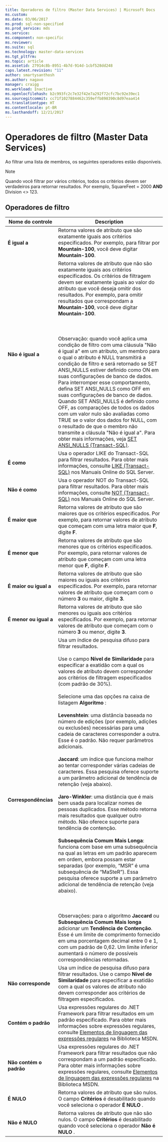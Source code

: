 ```yaml
---
title: Operadores de filtro (Master Data Services) | Microsoft Docs
ms.custom: 
ms.date: 03/06/2017
ms.prod: sql-non-specified
ms.prod_service: mds
ms.service: 
ms.component: non-specific
ms.reviewer: 
ms.suite: sql
ms.technology: master-data-services
ms.tgt_pltfrm: 
ms.topic: article
ms.assetid: 27914c8b-8951-4b7d-914d-1cbf528dd248
caps.latest.revision: "11"
author: smartysanthosh
ms.author: nagavo
manager: craigg
ms.workload: Inactive
ms.openlocfilehash: b2c993fc2c7e32f42e7a292f72cfc7bc92e39ec1
ms.sourcegitcommit: cc71f1027884462c359effb898390c8d97eaa414
ms.translationtype: HT
ms.contentlocale: pt-BR
ms.lasthandoff: 12/21/2017
---
```

# <a name="filter-operators-master-data-services"></a>Operadores de filtro (Master Data Services)
  Ao filtrar uma lista de membros, os seguintes operadores estão disponíveis.  
  
> [!NOTE]  
>  Quando você filtrar por vários critérios, todos os critérios devem ser verdadeiros para retornar resultados. Por exemplo, SquareFeet = 2000 **AND** Division <> 123.  
  
## <a name="filter-operators"></a>Operadores de filtro  
  
|Nome do controle|Description|  
|------------------|-----------------|  
|**É igual a**|Retorna valores de atributo que são exatamente iguais aos critérios especificados. Por exemplo, para filtrar por **Mountain-100**, você deve digitar **Mountain-100**.|  
|**Não é igual a**|Retorna valores de atributo que não são exatamente iguais aos critérios especificados. Os critérios de filtragem devem ser exatamente iguais ao valor do atributo que você deseja omitir dos resultados. Por exemplo, para omitir resultados que correspondam a **Mountain-100**, você deve digitar **Mountain-100**.<br /><br /> <br /><br /> Observação: quando você aplica uma condição de filtro com uma cláusula "Não é igual a" em um atributo, um membro para o qual o atributo é NULL transmitirá a condição de filtro e será retornado se SET ANSI_NULLS estiver definido como ON em suas configurações de banco de dados. Para interromper esse comportamento, defina SET ANSI_NULLS como OFF em suas configurações de banco de dados. Quando SET ANSI_NULLS é definido como OFF, as comparações de todos os dados com um valor nulo são avaliadas como TRUE se o valor dos dados for NULL, com o resultado de que o membro não transmite a cláusula "Não é igual a". Para obter mais informações, veja [SET ANSI_NULLS &#40;Transact-SQL&#41;](../t-sql/statements/set-ansi-nulls-transact-sql.md).|  
|**É como**|Usa o operador LIKE do Transact-SQL para filtrar resultados. Para obter mais informações, consulte [LIKE &#40;Transact-SQL&#41;](../t-sql/language-elements/like-transact-sql.md) nos Manuais Online do SQL Server.|  
|**Não é como**|Usa o operador NOT do Transact-SQL para filtrar resultados. Para obter mais informações, consulte [NOT &#40;Transact-SQL&#41;](../t-sql/language-elements/not-transact-sql.md) nos Manuais Online do SQL Server.|  
|**É maior que**|Retorna valores de atributo que são maiores que os critérios especificados. Por exemplo, para retornar valores de atributo que começam com uma letra maior que **F**, digite **F**.|  
|**É menor que**|Retorna valores de atributo que são menores que os critérios especificados. Por exemplo, para retornar valores de atributo que começam com uma letra menor que **F**, digite **F**.|  
|**É maior ou igual a**|Retorna valores de atributo que são maiores ou iguais aos critérios especificados. Por exemplo, para retornar valores de atributo que começam com o número **3** ou maior, digite **3**.|  
|**É menor ou igual a**|Retorna valores de atributo que são menores ou iguais aos critérios especificados. Por exemplo, para retornar valores de atributo que começam com o número **3** ou menor, digite **3**.|  
|**Correspondências**|Usa um índice de pesquisa difuso para filtrar resultados.<br /><br /> Use o campo **Nível de Similaridade** para especificar a exatidão com a qual os valores de atributo devem corresponder aos critérios de filtragem especificados (com padrão de 30%).<br /><br /> Selecione uma das opções na caixa de listagem **Algoritmo** :<br /><br /> **Levenshtein**: uma distância baseada no número de edições (por exemplo, adições ou exclusões) necessárias para uma cadeia de caracteres corresponder a outra. Esse é o padrão. Não requer parâmetros adicionais.<br /><br /> **Jaccard**: um índice que funciona melhor ao tentar corresponder várias cadeias de caracteres. Essa pesquisa oferece suporte a um parâmetro adicional de tendência de retenção (veja abaixo).<br /><br /> **Jaro-Winkler**: uma distância que é mais bem usada para localizar nomes de pessoas duplicados. Esse método retorna mais resultados que qualquer outro método. Não oferece suporte para tendência de contenção.<br /><br /> **Subsequência Comum Mais Longa**: funciona com base em uma subsequência na qual as letras em um padrão aparecem em ordem, embora possam estar separadas (por exemplo, “MSR” é uma subsequência de “MaSteR”). Essa pesquisa oferece suporte a um parâmetro adicional de tendência de retenção (veja abaixo).<br /><br /> <br /><br /> Observações: para o algoritmo **Jaccard** ou **Subsequência Comum Mais longa** adicionar um **Tendência de Contenção**. Esse é um limite de comprimento fornecido em uma porcentagem decimal entre 0 e 1, com um padrão de 0,62. Um limite inferior aumentará o número de possíveis correspondências retornadas.|  
|**Não corresponde**|Usa um índice de pesquisa difuso para filtrar resultados. Use o campo **Nível de Similaridade** para especificar a exatidão com a qual os valores de atributo não devem corresponder aos critérios de filtragem especificados.|  
|**Contém o padrão**|Usa expressões regulares do .NET Framework para filtrar resultados em um padrão especificado. Para obter mais informações sobre expressões regulares, consulte [Elementos de linguagem das expressões regulares](http://go.microsoft.com/fwlink/?LinkId=164401) na Biblioteca MSDN.|  
|**Não contém o padrão**|Usa expressões regulares do .NET Framework para filtrar resultados que não correspondam a um padrão especificado. Para obter mais informações sobre expressões regulares, consulte [Elementos de linguagem das expressões regulares](http://go.microsoft.com/fwlink/?LinkId=164401) na Biblioteca MSDN.|  
|**É NULO**|Retorna valores de atributo que são nulos. O campo **Critérios** é desabilitado quando você seleciona o operador **É NULO** .|  
|**Não é NULO**|Retorna valores de atributo que não são nulos. O campo **Critérios** é desabilitado quando você seleciona o operador **Não é NULO** .|  
  
  
